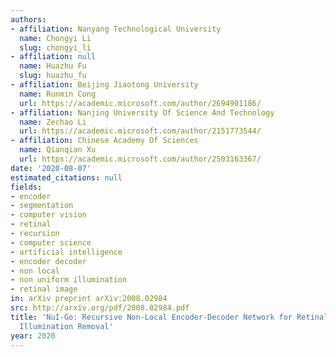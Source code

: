 ```yaml
---
authors:
- affiliation: Nanyang Technological University
  name: Chongyi Li
  slug: chongyi_li
- affiliation: null
  name: Huazhu Fu
  slug: huazhu_fu
- affiliation: Beijing Jiaotong University
  name: Runmin Cong
  url: https://academic.microsoft.com/author/2694901186/
- affiliation: Nanjing University Of Science And Technology
  name: Zechao Li
  url: https://academic.microsoft.com/author/2151773544/
- affiliation: Chinese Academy Of Sciences
  name: Qianqian Xu
  url: https://academic.microsoft.com/author/2503163367/
date: '2020-08-07'
estimated_citations: null
fields:
- encoder
- segmentation
- computer vision
- retinal
- recursion
- computer science
- artificial intelligence
- encoder decoder
- non local
- non uniform illumination
- retinal image
in: arXiv preprint arXiv:2008.02984
src: http://arxiv.org/pdf/2008.02984.pdf
title: 'NuI-Go: Recursive Non-Local Encoder-Decoder Network for Retinal Image Non-Uniform
  Illumination Removal'
year: 2020
---
```

